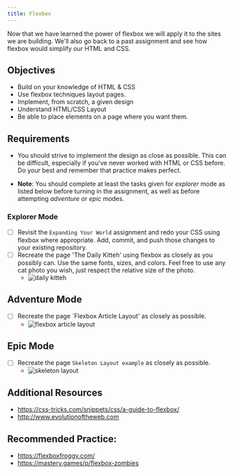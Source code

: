 ```yaml
---
title: Flexbox
---
```


Now that we have learned the power of flexbox we will apply it to the sites we are building. We'll also go back to a past assignment and see how flexbox would simplify our HTML and CSS.

## Objectives

- Build on your knowledge of HTML & CSS
- Use flexbox techniques layout pages.
- Implement, from scratch, a given design
- Understand HTML/CSS Layout
- Be able to place elements on a page where you want them.

## Requirements

- You should strive to implement the design as close as possible. This can be difficult, especially if you've never worked with HTML or CSS before. Do your best and remember that practice makes perfect.

- **Note**: You should complete at least the tasks given for _explorer_ mode as listed below before turning in the assignment, as well as before attempting _adventure_ or _epic_ modes.

### Explorer Mode

- [ ] Revisit the `Expanding Your World` assignment and redo your CSS using flexbox where appropriate. Add, commit, and push those changes to your existing repository.
- [ ] Recreate the page 'The Daily Kitteh' using flexbox as closely as you possibly can. Use the same fonts, sizes, and colors. Feel free to use any cat photo you wish, just respect the relative size of the photo.
  - ![daily kitteh](https://raw.githubusercontent.com/suncoast-devs/handbook/a2f0c05d3914a8f16611da03a18dbe92cd821a92/curriculum/fundamentals/modules/html-css/lessons/css-layout/assignments/assets/daily-kitteh.png)

## Adventure Mode

- [ ] Recreate the page `Flexbox Article Layout' as closely as possible.
  - ![flexbox article layout](https://raw.githubusercontent.com/suncoast-devs/handbook/a2f0c05d3914a8f16611da03a18dbe92cd821a92/curriculum/fundamentals/modules/html-css/lessons/css-layout/assignments/assets/flexbox-article-layout.png)

## Epic Mode

- [ ] Recreate the page `Skeleton Layout example` as closely as possible.
  - ![skeleton layout](https://raw.githubusercontent.com/suncoast-devs/handbook/a2f0c05d3914a8f16611da03a18dbe92cd821a92/curriculum/fundamentals/modules/html-css/lessons/css-layout/assignments/assets/skeleton-layout-example.png)

## Additional Resources

- https://css-tricks.com/snippets/css/a-guide-to-flexbox/
- http://www.evolutionoftheweb.com

## Recommended Practice:

- https://flexboxfroggy.com/
- https://mastery.games/p/flexbox-zombies
